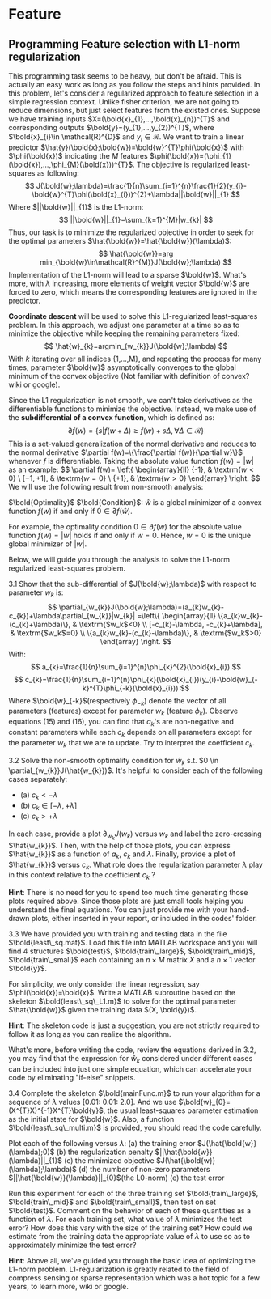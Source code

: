 # Feature

## Programming Feature selection with L1-norm regularization

This programming task seems to be heavy, but don't be afraid. This is actually an easy work as long as you follow the steps and hints provided. In this problem, let's consider a regularized approach to feature selection in a simple regression context. Unlike fisher criterion, we are not going to reduce dimensions, but just select features from the existed ones. Suppose we have training inputs $X=(\bold{x}_{1},...,\bold{x}_{n})^{T}$ and corresponding outputs $\bold{y}=(y_{1},...,y_{2})^{T}$, where $\bold{x}_{i}\in \mathcal{R}^{D}$ and $y_{i}\in \mathcal{R}$. We want to train a linear predictor $\hat{y}(\bold{x};\bold{w})=\bold{w}^{T}\phi(\bold{x})$ with $\phi(\bold{x})$ indicating the $M$ features $\phi(\bold{x})=(\phi_{1}(\bold{x}),...,\phi_{M}(\bold{x}))^{T}$. The objective is regularized least-squares as following:
$$
J(\bold{w};\lambda)=\frac{1}{n}\sum_{i=1}^{n}\frac{1}{2}(y_{i}-\bold{w}^{T}\phi(\bold{x}_{i}))^{2}+\lambda||\bold{w}||_{1}
$$
Where $||\bold{w}||_{1}$ is the L1-norm:
$$
||\bold{w}||_{1}=\sum_{k=1}^{M}|w_{k}|
$$
Thus, our task is to minimize the regularized objective in order to seek for the optimal parameters $\hat{\bold{w}}=\hat{\bold{w}}(\lambda)$:
$$
\hat{\bold{w}}=arg min_{\bold{w}\in\mathcal{R}^{M}}J(\bold{w};\lambda)
$$
Implementation of the L1-norm will lead to a sparse $\bold{w}$. What's more, with $\lambda$ increasing, more elements of weight vector $\bold{w}$ are forced to zero, which means the corresponding features are ignored in the predictor.

**Coordinate descent** will be used to solve this L1-regularized least-squares problem. In this approach, we adjust one parameter at a time so as to minimize the objective while keeping the remaining parameters fixed:
$$
\hat{w}_{k}=argmin_{w_{k}}J(\bold{w};\lambda)
$$
With $k$ iterating over all indices \{1,...,M\}, and repeating the process for many times, parameter $\bold{w}$ asymptotically converges to the global minimum of the convex objective (Not familiar with definition of convex? wiki or google).

Since the L1 regularization is not smooth, we can't take derivatives as the differentiable functions to minimize the objective. Instead, we make use of the **subdifferential of a convex function**, which is defined as:
$$
\partial f(w)=\{s|f(w+\Delta)\geq f(w)+s\Delta, \forall \Delta\in\mathcal{R}\}
$$
This is a set-valued generalization of the normal derivative and reduces to the normal derivative $\partial f(w)=\{\frac{\partial f(w)}{\partial w}\}$ whenever $f$ is differentiable. Taking the absolute value function $f(w)=|w|$ as an example:
$$
\partial f(w)= \left\{ \begin{array}{ll}
\{-1\}, & \textrm{$w<0$} \\
$[-1, +1]$, & \textrm{$w=0$} \\
\{+1\}, & \textrm{$w>0$}
\end{array} \right.
$$
We will use the following result from non-smooth analysis:

$\bold{Optimality}$ $\bold{Condition}$: $\hat{w}$ is a global minimizer of a convex function $f(w)$ if and only if $0\in \partial f(\hat{w})$.

For example, the optimality condition $0 \in \partial f(w)$ for the absolute value function $f(w)=|w|$ holds if and only if $w=0$. Hence, $w=0$ is the unique global minimizer of $|w|$.

Below, we will guide you through the analysis to solve the L1-norm regularized least-squares problem.

3.1 Show that the sub-differential of $J(\bold{w};\lambda)$ with respect to parameter $w_{k}$ is:
$$
\partial_{w_{k}}J(\bold{w};\lambda)=(a_{k}w_{k}-c_{k})+\lambda\partial_{w_{k}}|w_{k}| =\left\{ \begin{array}{ll}
\{a_{k}w_{k}-(c_{k}+\lambda)\}, & \textrm{$w_k$<0} \\
[-c_{k}-\lambda, -c_{k}+\lambda], & \textrm{$w_k$=0} \\
\{a_{k}w_{k}-(c_{k}-\lambda)\}, & \textrm{$w_k$>0}
\end{array} \right.
$$
With:
$$
a_{k}=\frac{1}{n}\sum_{i=1}^{n}\phi_{k}^{2}(\bold{x}_{i})
$$
$$
c_{k}=\frac{1}{n}\sum_{i=1}^{n}\phi_{k}(\bold{x}_{i})(y_{i}-\bold{w}_{-k}^{T}\phi_{-k}(\bold{x}_{i}))
$$
Where $\bold{w}_{-k}$(respectively $\phi_{-k}$) denote the vector of all parameters (features) except for parameter $w_{k}$ (feature $\phi_{k}$). Observe equations (15) and (16), you can find that $a_{k}$'s are non-negative and constant parameters while each $c_{k}$ depends on all parameters except for the parameter $w_{k}$ that we are to update. Try to interpret the coefficient $c_{k}$.

3.2 Solve the non-smooth optimality condition for $\hat{w}_{k}$ s.t. $0 \in \partial_{w_{k}}J(\hat{w_{k}})$. It's helpful to consider each of the following cases separately: 
- (a) $c_{k}<-\lambda$
- (b) $c_{k}\in [-\lambda, +\lambda]$
- (c) $c_{k}>+\lambda$

In each case, provide a plot $\partial_{w_{k}}J(w_{k})$ versus $w_{k}$ and label the zero-crossing $\hat{w_{k}}$. Then, with the help of those plots, you can express $\hat{w_{k}}$ as a function of $a_{k}$, $c_{k}$ and $\lambda$. Finally, provide a plot of $\hat{w_{k}}$ versus $c_{k}$. What role does the regularization parameter $\lambda$ play in this context relative to the coefficient $c_{k}$ ?

**Hint**: There is no need for you to spend too much time generating those plots required above. Since those plots are just small tools helping you understand the final equations. You can just provide me with your hand-drawn plots, either inserted in your report, or included in the codes' folder.

3.3 We have provided you with training and testing data in the file $\bold{least\_sq.mat}$. Load this file into MATLAB workspace and you will find 4 structures $\bold{test}$, $\bold{train\_large}$, $\bold{train\_mid}$, $\bold{train\_small}$ each containing an $n\times M$ matrix $X$ and a $n\times 1$ vector $\bold{y}$.

For simplicity, we only consider the linear regression, say $\phi(\bold{x})=\bold{x}$. Write a MATLAB subroutine based on the skeleton $\bold{least\_sq\_L1.m}$ to solve for the optimal parameter $\hat{\bold{w}}$ given the training data $(X, \bold{y})$.

**Hint**: The skeleton code is just a suggestion, you are not strictly required to follow it as long as you can realize the algorithm.

What's more, before writing the code, review the equations derived in 3.2, you may find that the expression for $\hat{w}_{k}$ considered under different cases can be included into just one simple equation, which can accelerate your code by eliminating "if-else" snippets.

3.4 Complete the skeleton $\bold{mainFunc.m}$ to run your algorithm for a sequence of $\lambda$ values [0.01: 0.01: 2.0]. And we use $\bold{w}_{0}=(X^{T}X)^{-1}X^{T}\bold{y}$, the usual least-squares parameter estimation as the initial state for $\bold{w}$. Also, a function $\bold{least\_sq\_multi.m}$ is provided, you should read the code carefully.

Plot each of the following versus $\lambda$:
(a) the training error $J(\hat{\bold{w}}(\lambda);0)$
(b) the regularization penalty $||\hat{\bold{w}}(\lambda)||_{1}$
(c) the minimized objective $J(\hat{\bold{w}}(\lambda);\lambda)$
(d) the number of non-zero parameters $||\hat{\bold{w}}(\lambda)||_{0}$(the L0-norm)
(e) the test error

Run this experiment for each of the three training set $\bold{train\_large}$, $\bold{train\_mid}$ and $\bold{train\_small}$, then test on set $\bold{test}$. Comment on the behavior of each of these quantities as a function of $\lambda$. For each training set, what value of $\lambda$ minimizes the test error? How does this vary with the size of the training set? How could we estimate from the training data the appropriate value of $\lambda$ to use so as to approximately minimize the test error?

**Hint**: Above all, we've guided you through the basic idea of optimizing the L1-norm problem. L1-regularization is greatly related to the field of compress sensing or sparse representation which was a hot topic for a few years, to learn more, wiki or google.
